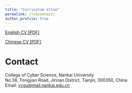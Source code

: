 ```yaml
---
title: "Curriculum Vitae"
permalink: /cv&contact/
author_profile: true
---
```


[English CV [PDF]](https://github.com/guyuchao/guyuchao.github.io/blob/master/files/cv/NKU_master_YuChaoGu_CV.pdf)

[Chinese CV [PDF]](https://github.com/guyuchao/guyuchao.github.io/blob/master/files/cv/NKU_master_YuChaoGu_zhCV.pdf)

# Contact
College of Cyber Science, Nankai University<br>
No.38, Tongyan Road, Jinnan District,
Tianjin, 300350, China<br>
Email: ycgu@mail.nankai.edu.cn
